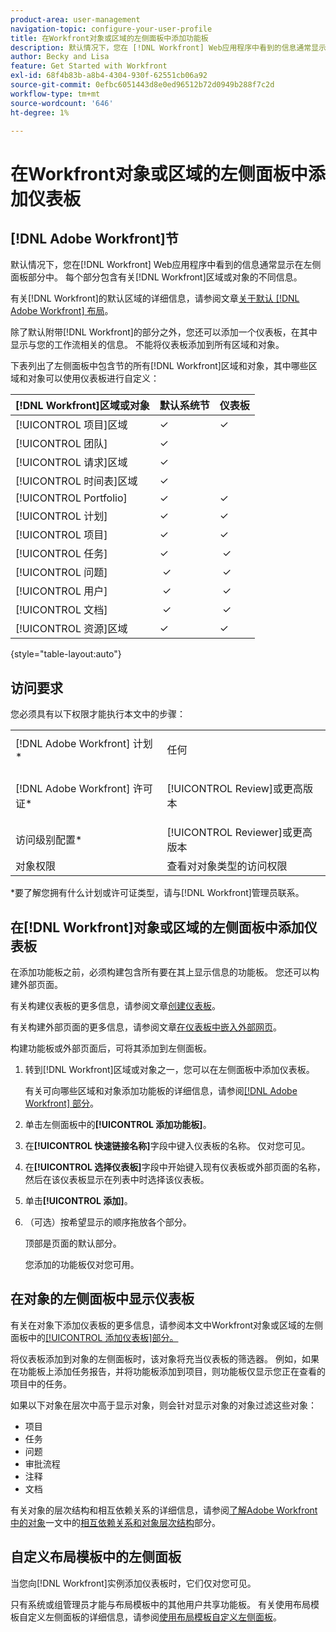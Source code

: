 ```yaml
---
product-area: user-management
navigation-topic: configure-your-user-profile
title: 在Workfront对象或区域的左侧面板中添加功能板
description: 默认情况下，您在 [!DNL Workfront] Web应用程序中看到的信息通常显示在左侧面板的部分中。 每个部分包含有关 [!DNL Workfront] 区域或对象的不同信息。
author: Becky and Lisa
feature: Get Started with Workfront
exl-id: 68f4b83b-a8b4-4304-930f-62551cb06a92
source-git-commit: 0efbc6051443d8e0ed96512b72d0949b288f7c2d
workflow-type: tm+mt
source-wordcount: '646'
ht-degree: 1%

---
```


# 在Workfront对象或区域的左侧面板中添加仪表板

## [!DNL Adobe Workfront]节

默认情况下，您在[!DNL Workfront] Web应用程序中看到的信息通常显示在左侧面板部分中。 每个部分包含有关[!DNL Workfront]区域或对象的不同信息。

有关[!DNL Workfront]的默认区域的详细信息，请参阅文章[关于默认 [!DNL Adobe Workfront] 布局](../../../administration-and-setup/customize-workfront/use-layout-templates/about-the-default-wf-layout.md)。

除了默认附带[!DNL Workfront]的部分之外，您还可以添加一个仪表板，在其中显示与您的工作流相关的信息。 不能将仪表板添加到所有区域和对象。

下表列出了左侧面板中包含节的所有[!DNL Workfront]区域和对象，其中哪些区域和对象可以使用仪表板进行自定义：

| **[!DNL Workfront]区域或对象** | **默认系统节** | **仪表板** |
|---|---|---|
| [!UICONTROL 项目]区域 | ✓ | ✓ |
| [!UICONTROL 团队] | ✓ |   |
| [!UICONTROL 请求]区域 | ✓ |   |
| [!UICONTROL 时间表]区域 | ✓ |   |
| [!UICONTROL Portfolio] | ✓ | ✓ |
| [!UICONTROL 计划] | ✓ | ✓ |
| [!UICONTROL 项目] | ✓ | ✓ |
| [!UICONTROL 任务] | ✓ |  ✓ |
| [!UICONTROL 问题] |  ✓ |  ✓ |
| [!UICONTROL 用户] |  ✓ |  ✓ |
| [!UICONTROL 文档] |  ✓ |  ✓ |
| [!UICONTROL 资源]区域 | ✓ | ✓ |

{style="table-layout:auto"}

## 访问要求

您必须具有以下权限才能执行本文中的步骤：

<table style="table-layout:auto"> 
 <col> 
 </col> 
 <col> 
 </col> 
 <tbody> 
  <tr> 
   <td role="rowheader">[!DNL Adobe Workfront] 计划*</td> 
   <td> <p>任何</p> </td> 
  </tr> 
  <tr> 
   <td role="rowheader">[!DNL Adobe Workfront] 许可证*</td> 
   <td> <p>[!UICONTROL Review]或更高版本</p> </td> 
  </tr> 
  <tr> 
   <td role="rowheader">访问级别配置*</td> 
   <td>[!UICONTROL Reviewer]或更高版本</td> 
  </tr> 
  <tr> 
   <td role="rowheader">对象权限</td> 
   <td>查看对对象类型的访问权限</td> 
  </tr> 
 </tbody> 
</table>

&#42;要了解您拥有什么计划或许可证类型，请与[!DNL Workfront]管理员联系。

## 在[!DNL Workfront]对象或区域的左侧面板中添加仪表板

在添加功能板之前，必须构建包含所有要在其上显示信息的功能板。 您还可以构建外部页面。

有关构建仪表板的更多信息，请参阅文章[创建仪表板](../../../reports-and-dashboards/dashboards/creating-and-managing-dashboards/create-dashboard.md)。

有关构建外部页面的更多信息，请参阅文章[在仪表板中嵌入外部网页](../../../reports-and-dashboards/dashboards/creating-and-managing-dashboards/embed-external-web-page-dashboard.md)。

构建功能板或外部页面后，可将其添加到左侧面板。

1. 转到[!DNL Workfront]区域或对象之一，您可以在左侧面板中添加仪表板。

   有关可向哪些区域和对象添加功能板的详细信息，请参阅[[!DNL Adobe Workfront] 部分](#adobe-workfront-sections)。

1. 单击左侧面板中的&#x200B;**[!UICONTROL 添加功能板]**。
1. 在&#x200B;**[!UICONTROL 快速链接名称]**&#x200B;字段中键入仪表板的名称。 仅对您可见。
1. 在&#x200B;**[!UICONTROL 选择仪表板]**&#x200B;字段中开始键入现有仪表板或外部页面的名称，然后在该仪表板显示在列表中时选择该仪表板。
1. 单击&#x200B;**[!UICONTROL 添加]**。
1. （可选）按希望显示的顺序拖放各个部分。

   顶部是页面的默认部分。

   您添加的功能板仅对您可用。

## 在对象的左侧面板中显示仪表板

有关在对象下添加仪表板的更多信息，请参阅本文中Workfront对象或区域的左侧面板中的[[!UICONTROL 添加仪表板]部分。](#add-a-dashboard-in-the-left-panel-of-a-workfront-object-or-area)

将仪表板添加到对象的左侧面板时，该对象将充当仪表板的筛选器。 例如，如果在功能板上添加任务报告，并将功能板添加到项目，则功能板仅显示您正在查看的项目中的任务。

如果以下对象在层次中高于显示对象，则会针对显示对象的对象过滤这些对象：

* 项目
* 任务
* 问题
* 审批流程
* 注释
* 文档

有关对象的层次结构和相互依赖关系的详细信息，请参阅[了解Adobe Workfront中的对象](../../../workfront-basics/navigate-workfront/workfront-navigation/understand-objects.md#understanding-interdependency-and-hierarchy-of-objects)一文中的[相互依赖关系和对象层次结构](../../../workfront-basics/navigate-workfront/workfront-navigation/understand-objects.md)部分。

## 自定义布局模板中的左侧面板

当您向[!DNL Workfront]实例添加仪表板时，它们仅对您可见。

只有系统或组管理员才能与布局模板中的其他用户共享功能板。 有关使用布局模板自定义左侧面板的详细信息，请参阅[使用布局模板自定义左侧面板](/help/quicksilver/administration-and-setup/customize-workfront/use-layout-templates/customize-left-panel.md)。

